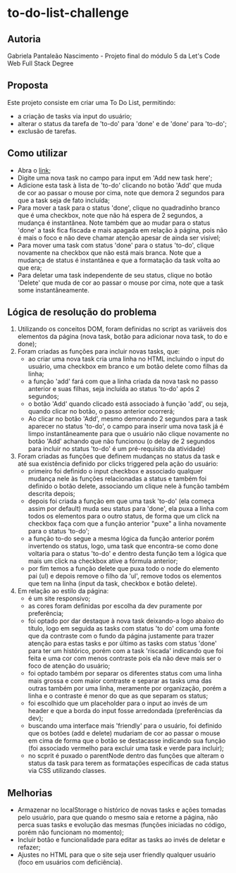 # to-do-list-challenge

## Autoria

Gabriela Pantaleão Nascimento - Projeto final do módulo 5 da Let's Code Web Full Stack Degree

## Proposta

Este projeto consiste em criar uma To Do List, permitindo:
- a criação de tasks via input do usuário;
- alterar o status da tarefa de 'to-do' para 'done' e de 'done' para 'to-do';
- exclusão de tarefas.


## Como utilizar

- Abra o [link](https://github.com/nascimeg/to-do-list-challenge);
- Digite uma nova task no campo para input em 'Add new task here';
- Adicione esta task à lista de 'to-do' clicando no botão 'Add' que muda de cor ao passar o mouse por cima, note que demora 2 segundos para que a task seja de fato incluída;
- Para mover a task para o status 'done', clique no quadradinho branco que é uma checkbox, note que não há espera de 2 segundos, a mudança é instantânea. Note também que ao mudar para o status 'done' a task fica fiscada e mais apagada em relação à página, pois não é mais o foco e não deve chamar atenção apesar de ainda ser visível;
- Para mover uma task com status 'done' para o status 'to-do', clique novamente na checkbox que não está mais branca. Note que a mudança de status é instantânea e que a formatação da task volta ao que era;
- Para deletar uma task independente de seu status, clique no botão 'Delete' que muda de cor ao passar o mouse por cima, note que a task some instantâneamente.


## Lógica de resolução do problema

1) Utilizando os conceitos DOM, foram definidas no script as variáveis dos elementos da página (nova task, botão para adicionar nova task, to do e done);
2) Foram criadas as funções para incluir novas tasks, que:
   - ao criar uma nova task cria uma linha no HTML incluindo o input do usuário, uma checkbox em branco e um botão delete como filhas da linha;
   - a função 'add' fará com que a linha criada da nova task no passo anterior e suas filhas, seja incluída ao status 'to-do' após 2 segundos;
   - o botão 'Add' quando clicado está associado à função 'add', ou seja, quando clicar no botão, o passo anterior ocorrerá;
   - Ao clicar no botão 'Add', mesmo demorando 2 segundos para a task aparecer no status 'to-do', o campo para inserir uma nova task já é limpo instantâneamente para que o usuário não clique novamente no botão 'Add' achando que não funcionou (o delay de 2 segundos para incluir no status 'to-do' é um pré-requisito da atividade)
3) Foram criadas as funções que definem mudanças no status da task e até sua existência definido por clicks triggered pela ação do usuário:
   - primeiro foi definido o input checkbox e associado qualquer mudança nele às funções relacionadas a status e também foi definido o botão delete, associando um clique nele à função também descrita depois;
   - depois foi criada a função em que uma task 'to-do' (ela começa assim por default) muda seu status para 'done', ela puxa a linha com todos os elementos para o outro status, de forma que um click na checkbox faça com que a função anterior "puxe" a linha novamente para o status 'to-do';
   - a função to-do segue a mesma lógica da função anterior porém invertendo os status, logo, uma task que encontra-se como done voltaria para o status 'to-do' e dentro desta função tem a lógica que mais um click na checkbox ative a fórmula anterior;
   - por fim temos a função delete que puxa todo o node do elemento pai (ul) e depois remove o filho da 'ul', remove todos os elementos que tem na linha (input da task, checkbox e botão delete).
4) Em relação ao estilo da página:
   - é um site responsivo;
   - as cores foram definidas por escolha da dev puramente por preferência;
   - foi optado por dar destaque à nova task deixando-a logo abaixo do título, logo em seguida as tasks com status 'to do' com uma fonte que da contraste com o fundo da página justamente para trazer atenção para estas tasks e por último as tasks com status 'done' para ter um histórico, porém com a task 'riscada' indicando que foi feita e uma cor com menos contraste pois ela não deve mais ser o foco de atenção do usuário;
   - foi optado também por separar os diferentes status com uma linha mais grossa e com maior contraste e separar as tasks uma das outras também por uma linha, meramente por organização, porém a linha e o contraste é menor do que as que separam os status;
   - foi escolhido que um placeholder para o input ao invés de um header e que a borda do input fosse arredondada (preferências da dev);
   - buscando uma interface mais 'friendly' para o usuário, foi definido que os botões (add e delete) mudariam de cor ao passar o mouse em cima de forma que o botão se destacasse indicando sua função (foi associado vermelho para excluir uma task e verde para incluir);
   - no scprit é puxado o parentNode dentro das funções que alteram o status da task para terem as formatações específicas de cada status via CSS utilizando classes.

## Melhorias

- Armazenar no localStorage o histórico de novas tasks e ações tomadas pelo usuário, para que quando o mesmo saia e retorne a página, não perca suas tasks e evolução das mesmas (funções iniciadas no código, porém não funcionam no momento);
- Incluir botão e funcionalidade para editar as tasks ao invés de deletar e refazer;
- Ajustes no HTML para que o site seja user friendly qualquer usuário (foco em usuários com deficiência).
